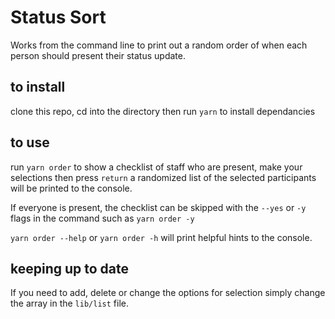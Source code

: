 # Status Sort

Works from the command line to print out a random order of when each person should present their status update.

## to install

clone this repo, cd into the directory then run `yarn` to install dependancies

## to use

run `yarn order` to show a checklist of staff who are present, make your selections then press `return` a randomized list of the selected participants will be printed to the console.

If everyone is present, the checklist can be skipped with the `--yes` or `-y` flags in the command such as `yarn order -y`

`yarn order --help` or `yarn order -h` will print helpful hints to the console.

## keeping up to date

If you need to add, delete or change the options for selection simply change the array in the `lib/list` file.
